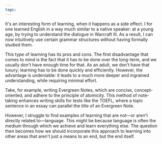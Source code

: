 ```yaml
---
tags:
---
```

It's an interesting form of learning, when it happens as a side effect. I for one learned English in a way much similar to a native speaker: at a young age, by trying to understand the dialogue in Warcraft III. As a result, I can now intuitively use certain grammar structures without having formally studied them.

This type of learning has its pros and cons. The first disadvantage that comes to mind is the fact that it has to be done over the long-term, and we usually don't have enough time for that. As an adult, we don't have that luxury; learning has to be done quickly and efficiently. However, the advantage is undeniable: it leads to a much more deeper and ingrained understanding, while requiring minimal effort.

Take, for example, writing Evergreen Notes, which are concise, concept-oriented, and adhere to the principle of atomicity. This method of note-taking enhances writing skills for tests like the TOEFL, where a topic sentence in an essay can parallel the title of an Evergreen Note.

However, I struggle to find examples of learning that are not—or aren't directly related to—language. This might be because language is often the medium through which we achieve and learn everything else. The question then becomes how we should incorporate this approach to learning into other areas that aren't just a means to an end, but the end itself.